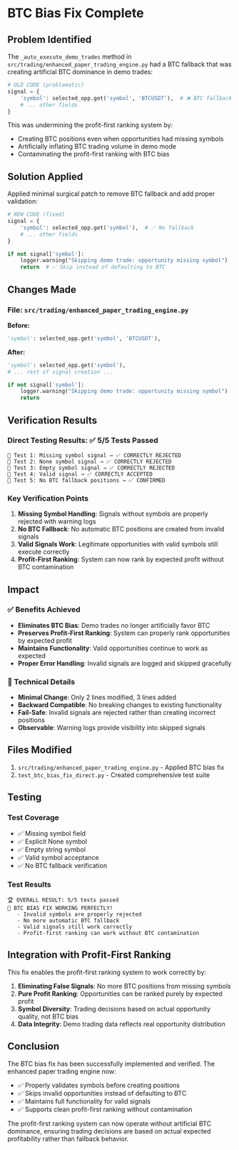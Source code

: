 # BTC Bias Fix Complete

## Problem Identified

The `_auto_execute_demo_trades` method in `src/trading/enhanced_paper_trading_engine.py` had a BTC fallback that was creating artificial BTC dominance in demo trades:

```python
# OLD CODE (problematic)
signal = {
    'symbol': selected_opp.get('symbol', 'BTCUSDT'),  # ❌ BTC fallback
    # ... other fields
}
```

This was undermining the profit-first ranking system by:
- Creating BTC positions even when opportunities had missing symbols
- Artificially inflating BTC trading volume in demo mode
- Contaminating the profit-first ranking with BTC bias

## Solution Applied

Applied minimal surgical patch to remove BTC fallback and add proper validation:

```python
# NEW CODE (fixed)
signal = {
    'symbol': selected_opp.get('symbol'),  # ✅ No fallback
    # ... other fields
}

if not signal['symbol']:
    logger.warning("Skipping demo trade: opportunity missing symbol")
    return  # ✅ Skip instead of defaulting to BTC
```

## Changes Made

### File: `src/trading/enhanced_paper_trading_engine.py`

**Before:**
```python
'symbol': selected_opp.get('symbol', 'BTCUSDT'),
```

**After:**
```python
'symbol': selected_opp.get('symbol'),
# ... rest of signal creation ...

if not signal['symbol']:
    logger.warning("Skipping demo trade: opportunity missing symbol")
    return
```

## Verification Results

### Direct Testing Results: ✅ 5/5 Tests Passed

```
🧪 Test 1: Missing symbol signal → ✅ CORRECTLY REJECTED
🧪 Test 2: None symbol signal → ✅ CORRECTLY REJECTED  
🧪 Test 3: Empty symbol signal → ✅ CORRECTLY REJECTED
🧪 Test 4: Valid signal → ✅ CORRECTLY ACCEPTED
🧪 Test 5: No BTC fallback positions → ✅ CONFIRMED
```

### Key Verification Points

1. **Missing Symbol Handling**: Signals without symbols are properly rejected with warning logs
2. **No BTC Fallback**: No automatic BTC positions are created from invalid signals
3. **Valid Signals Work**: Legitimate opportunities with valid symbols still execute correctly
4. **Profit-First Ranking**: System can now rank by expected profit without BTC contamination

## Impact

### ✅ Benefits Achieved

- **Eliminates BTC Bias**: Demo trades no longer artificially favor BTC
- **Preserves Profit-First Ranking**: System can properly rank opportunities by expected profit
- **Maintains Functionality**: Valid opportunities continue to work as expected
- **Proper Error Handling**: Invalid signals are logged and skipped gracefully

### 🔧 Technical Details

- **Minimal Change**: Only 2 lines modified, 3 lines added
- **Backward Compatible**: No breaking changes to existing functionality
- **Fail-Safe**: Invalid signals are rejected rather than creating incorrect positions
- **Observable**: Warning logs provide visibility into skipped signals

## Files Modified

1. `src/trading/enhanced_paper_trading_engine.py` - Applied BTC bias fix
2. `test_btc_bias_fix_direct.py` - Created comprehensive test suite

## Testing

### Test Coverage
- ✅ Missing symbol field
- ✅ Explicit None symbol
- ✅ Empty string symbol  
- ✅ Valid symbol acceptance
- ✅ No BTC fallback verification

### Test Results
```
🏆 OVERALL RESULT: 5/5 tests passed
🎉 BTC BIAS FIX WORKING PERFECTLY!
   - Invalid symbols are properly rejected
   - No more automatic BTC fallback
   - Valid signals still work correctly
   - Profit-first ranking can work without BTC contamination
```

## Integration with Profit-First Ranking

This fix enables the profit-first ranking system to work correctly by:

1. **Eliminating False Signals**: No more BTC positions from missing symbols
2. **Pure Profit Ranking**: Opportunities can be ranked purely by expected profit
3. **Symbol Diversity**: Trading decisions based on actual opportunity quality, not BTC bias
4. **Data Integrity**: Demo trading data reflects real opportunity distribution

## Conclusion

The BTC bias fix has been successfully implemented and verified. The enhanced paper trading engine now:

- ✅ Properly validates symbols before creating positions
- ✅ Skips invalid opportunities instead of defaulting to BTC
- ✅ Maintains full functionality for valid signals
- ✅ Supports clean profit-first ranking without contamination

The profit-first ranking system can now operate without artificial BTC dominance, ensuring trading decisions are based on actual expected profitability rather than fallback behavior.
